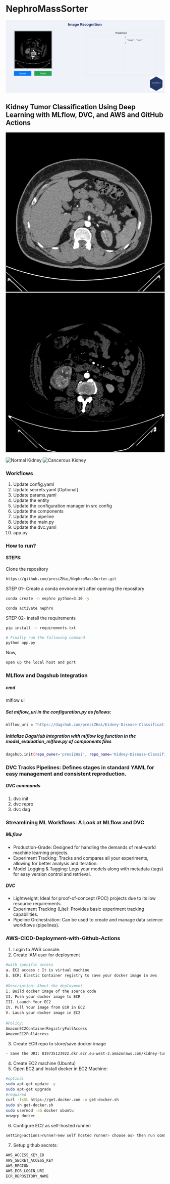 # NephroMassSorter
![Kidney Tumor Classifier](templates/images/renaltumorclassifier.png)

## Kidney Tumor Classification Using Deep Learning with MLflow, DVC, and AWS and GitHub Actions

![Normal Kidney](templates/images/Normal.jpg)         ![Cancerous Kidney](templates/images/Tumor.jpg)

<p float="left">
  <img src="template/images/Normal.jpg" alt="Normal Kidney" width="200" />
  <img src="template/images/Tumor.jpg" alt="Cancerous Kidney" width="200" /> 
</p>

### Workflows
1. Update config.yaml
2. Update secrets.yaml [Optional]
3. Update params.yaml
4. Update the entity
5. Update the configuration manager in src config
6. Update the components
7. Update the pipeline
8. Update the main.py
9. Update the dvc.yaml
10. app.py

### How to run?

#### STEPS:

Clone the repository

```bash
https://github.com/presiZHai/NephroMassSorter.git
```

STEP 01- Create a conda environment after opening the repository
```bash
conda create -n nephro python=3.10 -y
```
```bash
conda activate nephro
```

STEP 02- install the requirements
```bash
pip install -r requirements.txt
```
```bash
# Finally run the following command
python app.py
```

Now,
```bash
open up the local host and port
```

### MLflow and Dagshub Integration

##### cmd

mlflow ui

##### Set mlflow_uri in the configuration.py as follows:
```bash
mlflow_uri = "https://dagshub.com/presiZHai/Kidney-Disease-Classification.mlflow"
```
##### Initialize DagsHub integration with mlflow log function in the model_evaluation_mlflow.py of components files
```bash
dagshub.init(repo_owner='presiZHai', repo_name='Kidney-Disease-Classification', mlflow=True)
```

### DVC Tracks Pipelines: Defines stages in standard YAML for easy management and consistent reproduction.
##### DVC commands
1. dvc init
2. dvc repro
3. dvc dag

### Streamlining ML Workflows: A Look at MLflow and DVC 
##### MLflow
* Production-Grade: Designed for handling the demands of real-world machine learning projects.
* Experiment Tracking: Tracks and compares all your experiments, allowing for better analysis and iteration.
* Model Logging & Tagging: Logs your models along with metadata (tags) for easy version control and retrieval.

##### DVC
* Lightweight: Ideal for proof-of-concept (POC) projects due to its low resource requirements.
* Experiment Tracking (Lite): Provides basic experiment tracking capabilities.
* Pipeline Orchestration: Can be used to create and manage data science workflows (pipelines).

### AWS-CICD-Deployment-with-Github-Actions
1. Login to AWS console.
2. Create IAM user for deployment
```bash
#with specific access
a. EC2 access : It is virtual machine
b. ECR: Elastic Container registry to save your docker image in aws

#Description: About the deployment
I. Build docker image of the source code
II. Push your docker image to ECR
III. Launch Your EC2 
IV. Pull Your image from ECR in EC2
V. Lauch your docker image in EC2

#Policy:
AmazonEC2ContainerRegistryFullAccess
AmazonEC2FullAccess
```
3. Create ECR repo to store/save docker image
```bash
- Save the URI: 819735123922.dkr.ecr.eu-west-2.amazonaws.com/kidney-tumour
```
4. Create EC2 machine (Ubuntu)
5. Open EC2 and Install docker in EC2 Machine:
```bash
#optinal
sudo apt-get update -y
sudo apt-get upgrade
#required
curl -fsSL https://get.docker.com -o get-docker.sh
sudo sh get-docker.sh
sudo usermod -aG docker ubuntu
newgrp docker
```

6. Configure EC2 as self-hosted runner:
```bash
setting>actions>runner>new self hosted runner> choose os> then run command one by one
```
7. Setup github secrets:
```bash
AWS_ACCESS_KEY_ID
AWS_SECRET_ACCESS_KEY
AWS_REGION 
AWS_ECR_LOGIN_URI 
ECR_REPOSITORY_NAME
``` 
